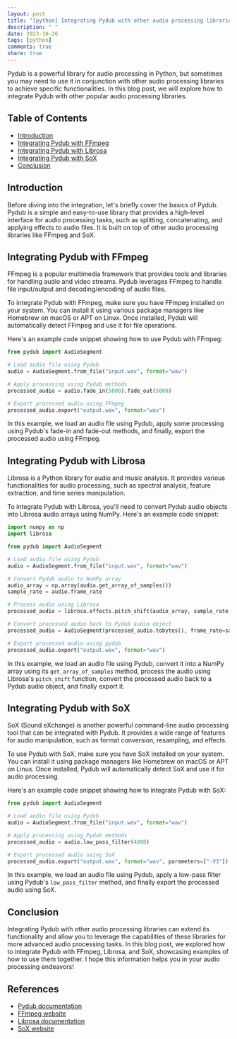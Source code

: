 ```yaml
---
layout: post
title: "[python] Integrating Pydub with other audio processing libraries"
description: " "
date: 2023-10-26
tags: [python]
comments: true
share: true
---
```


Pydub is a powerful library for audio processing in Python, but sometimes you may need to use it in conjunction with other audio processing libraries to achieve specific functionalities. In this blog post, we will explore how to integrate Pydub with other popular audio processing libraries.

## Table of Contents
- [Introduction](#introduction)
- [Integrating Pydub with FFmpeg](#integrating-pydub-with-ffmpeg)
- [Integrating Pydub with Librosa](#integrating-pydub-with-librosa)
- [Integrating Pydub with SoX](#integrating-pydub-with-sox)
- [Conclusion](#conclusion)

## Introduction
Before diving into the integration, let's briefly cover the basics of Pydub. Pydub is a simple and easy-to-use library that provides a high-level interface for audio processing tasks, such as splitting, concatenating, and applying effects to audio files. It is built on top of other audio processing libraries like FFmpeg and SoX.

## Integrating Pydub with FFmpeg
FFmpeg is a popular multimedia framework that provides tools and libraries for handling audio and video streams. Pydub leverages FFmpeg to handle file input/output and decoding/encoding of audio files.

To integrate Pydub with FFmpeg, make sure you have FFmpeg installed on your system. You can install it using various package managers like Homebrew on macOS or APT on Linux. Once installed, Pydub will automatically detect FFmpeg and use it for file operations.

Here's an example code snippet showing how to use Pydub with FFmpeg:

```python
from pydub import AudioSegment

# Load audio file using Pydub
audio = AudioSegment.from_file("input.wav", format="wav")

# Apply processing using Pydub methods
processed_audio = audio.fade_in(5000).fade_out(5000)

# Export processed audio using FFmpeg
processed_audio.export("output.wav", format="wav")
```

In this example, we load an audio file using Pydub, apply some processing using Pydub's fade-in and fade-out methods, and finally, export the processed audio using FFmpeg.

## Integrating Pydub with Librosa
Librosa is a Python library for audio and music analysis. It provides various functionalities for audio processing, such as spectral analysis, feature extraction, and time series manipulation.

To integrate Pydub with Librosa, you'll need to convert Pydub audio objects into Librosa audio arrays using NumPy. Here's an example code snippet:

```python
import numpy as np
import librosa

from pydub import AudioSegment

# Load audio file using Pydub
audio = AudioSegment.from_file("input.wav", format="wav")

# Convert Pydub audio to NumPy array
audio_array = np.array(audio.get_array_of_samples())
sample_rate = audio.frame_rate

# Process audio using Librosa
processed_audio = librosa.effects.pitch_shift(audio_array, sample_rate, n_steps=2)

# Convert processed audio back to Pydub audio object
processed_audio = AudioSegment(processed_audio.tobytes(), frame_rate=sample_rate, sample_width=audio.sample_width, channels=audio.channels)

# Export processed audio using pydub
processed_audio.export("output.wav", format="wav")
```

In this example, we load an audio file using Pydub, convert it into a NumPy array using its `get_array_of_samples` method, process the audio using Librosa's `pitch_shift` function, convert the processed audio back to a Pydub audio object, and finally export it.

## Integrating Pydub with SoX
SoX (Sound eXchange) is another powerful command-line audio processing tool that can be integrated with Pydub. It provides a wide range of features for audio manipulation, such as format conversion, resampling, and effects.

To use Pydub with SoX, make sure you have SoX installed on your system. You can install it using package managers like Homebrew on macOS or APT on Linux. Once installed, Pydub will automatically detect SoX and use it for audio processing.

Here's an example code snippet showing how to integrate Pydub with SoX:

```python
from pydub import AudioSegment

# Load audio file using Pydub
audio = AudioSegment.from_file("input.wav", format="wav")

# Apply processing using Pydub methods
processed_audio = audio.low_pass_filter(4000)

# Export processed audio using SoX
processed_audio.export("output.wav", format="wav", parameters=["-V3"])
```

In this example, we load an audio file using Pydub, apply a low-pass filter using Pydub's `low_pass_filter` method, and finally export the processed audio using SoX.

## Conclusion
Integrating Pydub with other audio processing libraries can extend its functionality and allow you to leverage the capabilities of these libraries for more advanced audio processing tasks. In this blog post, we explored how to integrate Pydub with FFmpeg, Librosa, and SoX, showcasing examples of how to use them together. I hope this information helps you in your audio processing endeavors!

## References
- [Pydub documentation](https://github.com/jiaaro/pydub)
- [FFmpeg website](https://ffmpeg.org/)
- [Librosa documentation](https://librosa.org/doc/main/index.html)
- [SoX website](http://sox.sourceforge.net/)